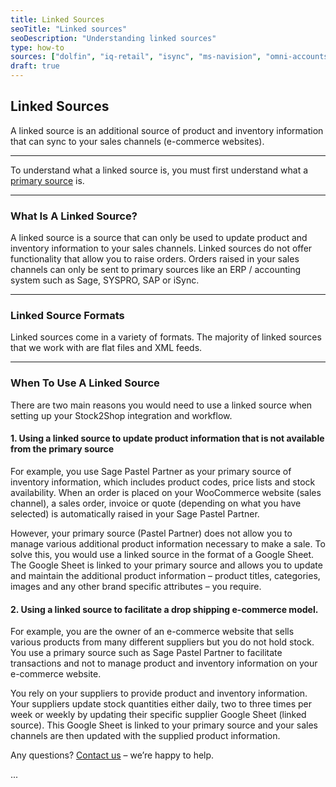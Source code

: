 ```yaml
---
title: Linked Sources
seoTitle: "Linked sources"
seoDescription: "Understanding linked sources"
type: how-to
sources: ["dolfin", "iq-retail", "isync", "ms-navision", "omni-accounts", "pastel-partner", "sage-50cloud-pastel-xpress", "sage-200-evolution", "sage-300cloud", "sage-business-cloud-financials", "sage-evolution", "sage-one", "sage-pastel-evolution", "sap", "syspro", "parcel-ninja", "on-the-dot" ]
draft: true
---
```


## Linked Sources
A linked source is an additional source of product and inventory information that can sync to your sales channels (e-commerce websites).

---
To understand what a linked source is, you must first understand what a [primary source](/help/how-to/sources/primary-sources/) is.

---
### What Is A Linked Source?
A linked source is a source that can only be used to update product and inventory information to your sales channels. Linked sources do not offer functionality that allow you to raise orders. Orders raised in your sales channels can only be sent to primary sources like an ERP / accounting system such as Sage, SYSPRO, SAP or iSync.

---
### Linked Source Formats
Linked sources come in a variety of formats. The majority of linked sources that we work with are flat files and XML feeds.

---
### When To Use A Linked Source
There are two main reasons you would need to use a linked source when setting up your Stock2Shop integration and workflow.
#### 1. Using a linked source to update product information that is not available from the primary source
For example, you use Sage Pastel Partner as your primary source of inventory information, which includes product codes, price lists and stock availability. When an order is placed on your WooCommerce website (sales channel), a sales order, invoice or quote (depending on what you have selected) is automatically raised in your Sage Pastel Partner.

However, your primary source (Pastel Partner) does not allow you to manage various additional product information necessary to make a sale. To solve this, you would use a linked source in the format of a Google Sheet. The Google Sheet is linked to your primary source and allows you to update and maintain the additional product information – product titles, categories, images and any other brand specific attributes – you require.

#### 2. Using a linked source to facilitate a drop shipping e-commerce model.
For example, you are the owner of an e-commerce website that sells various products from many different suppliers but you do not hold stock. You use a primary source such as Sage Pastel Partner to facilitate transactions and not to manage product and inventory information on your e-commerce website.

You rely on your suppliers to provide product and inventory information. Your suppliers update stock quantities either daily, two to three times per week or weekly by updating their specific supplier Google Sheet (linked source). This Google Sheet is linked to your primary source and your sales channels are then updated with the supplied product information.

Any questions? [Contact us](/contact-us/) – we’re happy to help.

...
